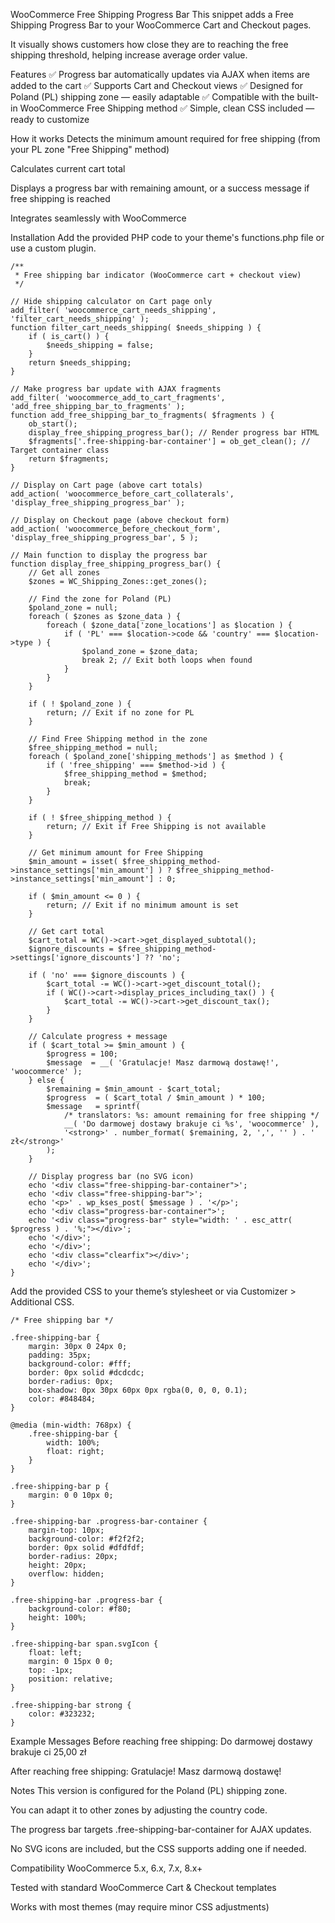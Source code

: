 WooCommerce Free Shipping Progress Bar
This snippet adds a Free Shipping Progress Bar to your WooCommerce Cart and Checkout pages.

It visually shows customers how close they are to reaching the free shipping threshold, helping increase average order value.

Features
✅ Progress bar automatically updates via AJAX when items are added to the cart
✅ Supports Cart and Checkout views
✅ Designed for Poland (PL) shipping zone — easily adaptable
✅ Compatible with the built-in WooCommerce Free Shipping method
✅ Simple, clean CSS included — ready to customize

How it works
Detects the minimum amount required for free shipping (from your PL zone "Free Shipping" method)

Calculates current cart total

Displays a progress bar with remaining amount, or a success message if free shipping is reached

Integrates seamlessly with WooCommerce

Installation
Add the provided PHP code to your theme's functions.php file
or use a custom plugin.

```
/**
 * Free shipping bar indicator (WooCommerce cart + checkout view)
 */

// Hide shipping calculator on Cart page only
add_filter( 'woocommerce_cart_needs_shipping', 'filter_cart_needs_shipping' );
function filter_cart_needs_shipping( $needs_shipping ) {
    if ( is_cart() ) {
        $needs_shipping = false;
    }
    return $needs_shipping;
}

// Make progress bar update with AJAX fragments
add_filter( 'woocommerce_add_to_cart_fragments', 'add_free_shipping_bar_to_fragments' );
function add_free_shipping_bar_to_fragments( $fragments ) {
    ob_start();
    display_free_shipping_progress_bar(); // Render progress bar HTML
    $fragments['.free-shipping-bar-container'] = ob_get_clean(); // Target container class
    return $fragments;
}

// Display on Cart page (above cart totals)
add_action( 'woocommerce_before_cart_collaterals', 'display_free_shipping_progress_bar' );

// Display on Checkout page (above checkout form)
add_action( 'woocommerce_before_checkout_form', 'display_free_shipping_progress_bar', 5 );

// Main function to display the progress bar
function display_free_shipping_progress_bar() {
    // Get all zones
    $zones = WC_Shipping_Zones::get_zones();

    // Find the zone for Poland (PL)
    $poland_zone = null;
    foreach ( $zones as $zone_data ) {
        foreach ( $zone_data['zone_locations'] as $location ) {
            if ( 'PL' === $location->code && 'country' === $location->type ) {
                $poland_zone = $zone_data;
                break 2; // Exit both loops when found
            }
        }
    }

    if ( ! $poland_zone ) {
        return; // Exit if no zone for PL
    }

    // Find Free Shipping method in the zone
    $free_shipping_method = null;
    foreach ( $poland_zone['shipping_methods'] as $method ) {
        if ( 'free_shipping' === $method->id ) {
            $free_shipping_method = $method;
            break;
        }
    }

    if ( ! $free_shipping_method ) {
        return; // Exit if Free Shipping is not available
    }

    // Get minimum amount for Free Shipping
    $min_amount = isset( $free_shipping_method->instance_settings['min_amount'] ) ? $free_shipping_method->instance_settings['min_amount'] : 0;

    if ( $min_amount <= 0 ) {
        return; // Exit if no minimum amount is set
    }

    // Get cart total
    $cart_total = WC()->cart->get_displayed_subtotal();
    $ignore_discounts = $free_shipping_method->settings['ignore_discounts'] ?? 'no';

    if ( 'no' === $ignore_discounts ) {
        $cart_total -= WC()->cart->get_discount_total();
        if ( WC()->cart->display_prices_including_tax() ) {
            $cart_total -= WC()->cart->get_discount_tax();
        }
    }

    // Calculate progress + message
    if ( $cart_total >= $min_amount ) {
        $progress = 100;
        $message  = __( 'Gratulacje! Masz darmową dostawę!', 'woocommerce' );
    } else {
        $remaining = $min_amount - $cart_total;
        $progress  = ( $cart_total / $min_amount ) * 100;
        $message   = sprintf(
            /* translators: %s: amount remaining for free shipping */
            __( 'Do darmowej dostawy brakuje ci %s', 'woocommerce' ),
            '<strong>' . number_format( $remaining, 2, ',', '' ) . ' zł</strong>'
        );
    }

    // Display progress bar (no SVG icon)
    echo '<div class="free-shipping-bar-container">';
    echo '<div class="free-shipping-bar">';
    echo '<p>' . wp_kses_post( $message ) . '</p>';
    echo '<div class="progress-bar-container">';
    echo '<div class="progress-bar" style="width: ' . esc_attr( $progress ) . '%;"></div>';
    echo '</div>';
    echo '</div>';
    echo '<div class="clearfix"></div>';
    echo '</div>';
}

```

Add the provided CSS to your theme’s stylesheet or via Customizer > Additional CSS.

```
/* Free shipping bar */

.free-shipping-bar {
    margin: 30px 0 24px 0;
    padding: 35px;
    background-color: #fff;
    border: 0px solid #dcdcdc;
    border-radius: 0px;
	box-shadow: 0px 30px 60px 0px rgba(0, 0, 0, 0.1);
    color: #848484;
}

@media (min-width: 768px) {
    .free-shipping-bar {
        width: 100%;
        float: right;
    }
}

.free-shipping-bar p {
    margin: 0 0 10px 0;
}

.free-shipping-bar .progress-bar-container {
    margin-top: 10px;
    background-color: #f2f2f2;
    border: 0px solid #dfdfdf;
    border-radius: 20px;
    height: 20px;
    overflow: hidden;
}

.free-shipping-bar .progress-bar {
    background-color: #f80;
    height: 100%;
}

.free-shipping-bar span.svgIcon {
    float: left;
    margin: 0 15px 0 0;
    top: -1px;
    position: relative;
}

.free-shipping-bar strong {
    color: #323232;
}
```

Example Messages
Before reaching free shipping:
Do darmowej dostawy brakuje ci 25,00 zł

After reaching free shipping:
Gratulacje! Masz darmową dostawę!

Notes
This version is configured for the Poland (PL) shipping zone.

You can adapt it to other zones by adjusting the country code.

The progress bar targets .free-shipping-bar-container for AJAX updates.

No SVG icons are included, but the CSS supports adding one if needed.


Compatibility
WooCommerce 5.x, 6.x, 7.x, 8.x+

Tested with standard WooCommerce Cart & Checkout templates

Works with most themes (may require minor CSS adjustments)
